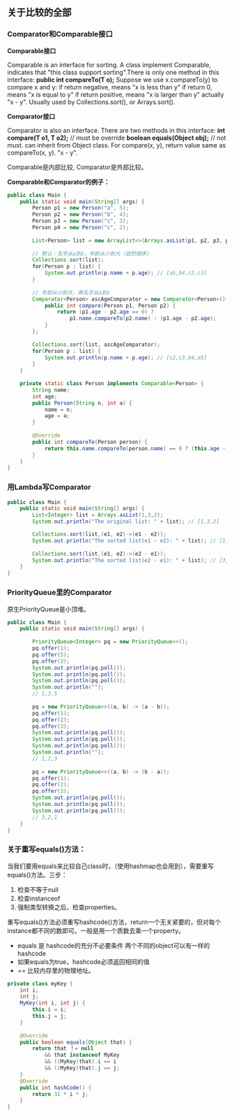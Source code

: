 ## 关于比较的全部

### Comparator和Comparable接口

**Comparable接口**

Comparable is an interface for sorting. A class implement Comparable, indicates that "this class support sorting".There is only one method in this interface:
**public int compareTo(T o);**
Suppose we use x.compareTo(y) to compare x and y:
if return negative, means "x is less than y"
if return 0, means "x is equal to  y"
if return positive, means "x is larger than y"
actually "x - y".
Usually used by Collections.sort(), or Arrays.sort().

**Comparator接口**

Comparator is also an interface.
There are two methods in this interface:
**int compare(T o1, T o2);** // must be override
**boolean equals(Object obj);** // not must. can inherit from Object class.
For compare(x, y), return value same as compareTo(x, y). "x - y".

Comparable是内部比较, Comparator是外部比较。



**Comparable和Comparator的例子：**

```java
public class Main {
    public static void main(String[] args) {
        Person p1 = new Person("a", 5);
        Person p2 = new Person("b", 4);
        Person p3 = new Person("c", 3);
        Person p4 = new Person("c", 2);
        
        List<Person> list = new ArrayList<>(Arrays.asList(p1, p2, p3, p4));
        
        // 默认：名字从a到z，年龄从小到大（自然顺序）
        Collections.sort(list);
        for(Person p : list) {
            System.out.println(p.name + p.age); // [a5,b4,c2,c3]
        }
        
        // 年龄从小到大，再名字从a到z
        Comparator<Person> ascAgeComparator = new Comparator<Person>(){
            public int compare(Person p1, Person p2) {
                return (p1.age - p2.age == 0) ? 
                    p1.name.compareTo(p2.name) : (p1.age - p2.age);
            }
        };
        
        Collections.sort(list, ascAgeComparator);
        for(Person p : list) {
            System.out.println(p.name + p.age); // [c2,c3,b4,a5]
        }
    }
    
    private static class Person implements Comparable<Person> {
        String name;
        int age;
        public Person(String n, int a) {
            name = n;
            age = a;
        }
        
        @Override
        public int compareTo(Person person) {
            return this.name.compareTo(person.name) == 0 ? (this.age - person.age) : this.name.compareTo(person.name);
        }
    }
}
```



### 用Lambda写Comparator

```java
public class Main {
    public static void main(String[] args) {        
        List<Integer> list = Arrays.asList(1,3,2);
        System.out.println("The original list: " + list); // [1,3,2]

        Collections.sort(list,(e1, e2)->(e1 - e2));
        System.out.println("The sorted list(e1 - e2): " + list); // [1,2,3]
        
        Collections.sort(list,(e1, e2)->(e2 - e1));
        System.out.println("The sorted list(e2 - e1): " + list); // [3,2,1]
    }
}
```



### PriorityQueue里的Comparator

原生PriorityQueue是小顶堆。

```java
public class Main {
    public static void main(String[] args) {
        
        PriorityQueue<Integer> pq = new PriorityQueue<>();
        pq.offer(1);
        pq.offer(5);
        pq.offer(3);
        System.out.println(pq.poll());
        System.out.println(pq.poll());
        System.out.println(pq.poll());
        System.out.println("");
        // 1,3,5
        
        pq = new PriorityQueue<>((a, b) -> (a - b));
        pq.offer(1);
        pq.offer(2);
        pq.offer(3);
        System.out.println(pq.poll());
        System.out.println(pq.poll());
        System.out.println(pq.poll());
        System.out.println("");
        // 1,2,3
        
        pq = new PriorityQueue<>((a, b) -> (b - a));
        pq.offer(1);
        pq.offer(2);
        pq.offer(3);
        System.out.println(pq.poll());
        System.out.println(pq.poll());
        System.out.println(pq.poll());
        // 3,2,1
    }
}
```



### 关于重写equals()方法：

当我们要用equals来比较自己class时，（使用hashmap也会用到），需要重写equals()方法。三步：

1. 检查不等于null 
2. 检查instanceof 
3. 强制类型转换之后，检查properties。

重写equals()方法必须重写hashcode()方法，return一个无关紧要的，但对每个instance都不同的数即可。一般是用一个质数去乘一个property。

* equals 是 hashcode的充分不必要条件 两个不同的object可以有一样的hashcode
* 如果equals为true，hashcode必须返回相同的值
* == 比较内存里的物理地址。

```java
private class myKey {
    int i;
    int j;
    MyKey(int i, int j) {
        this.i = i;
        this.j = j;
    }
    
    @Override
    public boolean equals(Object that) {
        return that ！= null 
            && that instanceof MyKey 
            && ((MyKey)that).i == i 
            && ((MyKey)that).j == j;
    }
    @Override
    public int hashCode() {
        return 31 * i * j;
    }
}
```

